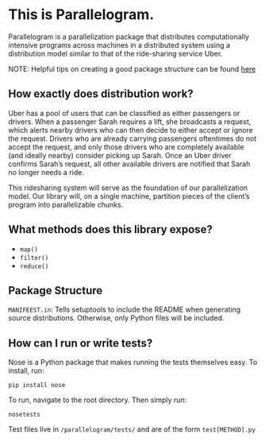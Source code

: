 # This is Parallelogram.

Parallelogram is a parallelization package that distributes computationally intensive programs across machines in a distributed system using a distribution model similar to that of the ride-sharing service Uber.

NOTE: Helpful tips on creating a good package structure can be found [here](https://python-packaging.readthedocs.org/en/latest/everything.html)

## How exactly does distribution work?

Uber has a pool of users that can be classified as
either passengers or drivers. When a passenger Sarah requires a lift, she broadcasts a request, which alerts nearby drivers who can then decide to either accept or ignore the request. Drivers who are already carrying passengers oftentimes do not accept the request, and only those drivers who are completely available (and ideally nearby) consider picking up Sarah. Once an Uber driver confirms Sarah’s request, all other available drivers are notified that Sarah no longer needs a ride.

This ride­sharing system will serve as the foundation of our parallelization model. Our library will, on a single machine, partition pieces of the client’s program into parallelizable
chunks.

## What methods does this library expose?
* `map()`
* `filter()`
* `reduce()`

## Package Structure

`MANIFEEST.in`: Tells setuptools to include the README when generating source distributions. Otherwise, only Python files will be included.

## How can I run or write tests?

Nose is a Python package that makes running the tests themselves easy. To install, run:

`pip install nose`

To run, navigate to the root directory. Then simply run:

`nosetests`

Test files live in `/parallelogram/tests/` and are of the form `test[METHOD].py`